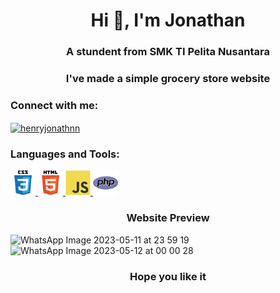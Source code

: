 <h1 align="center">Hi 👋, I'm Jonathan</h1>
<h3 align="center">A stundent from SMK TI Pelita Nusantara</h3>

<h3 align="center">I've made a simple grocery store website</h3>

<h3 align="left">Connect with me:</h3>
<p align="left">
<a href="https://instagram.com/henryjonathnn" target="blank"><img align="center" src="https://raw.githubusercontent.com/rahuldkjain/github-profile-readme-generator/master/src/images/icons/Social/instagram.svg" alt="henryjonathnn" height="30" width="40" /></a>
</p>

<h3 align="left">Languages and Tools:</h3>
<p align="left"> <a href="https://www.w3schools.com/css/" target="_blank" rel="noreferrer"> <img src="https://raw.githubusercontent.com/devicons/devicon/master/icons/css3/css3-original-wordmark.svg" alt="css3" width="40" height="40"/> </a> <a href="https://www.w3.org/html/" target="_blank" rel="noreferrer"> <img src="https://raw.githubusercontent.com/devicons/devicon/master/icons/html5/html5-original-wordmark.svg" alt="html5" width="40" height="40"/> </a> <a href="https://developer.mozilla.org/en-US/docs/Web/JavaScript" target="_blank" rel="noreferrer"> <img src="https://raw.githubusercontent.com/devicons/devicon/master/icons/javascript/javascript-original.svg" alt="javascript" width="40" height="40"/> </a> <a href="https://www.php.net" target="_blank" rel="noreferrer"> <img src="https://raw.githubusercontent.com/devicons/devicon/master/icons/php/php-original.svg" alt="php" width="40" height="40"/> </a> </p>

<h3 align="center">Website Preview </h3>


![WhatsApp Image 2023-05-11 at 23 59 19](https://github.com/henryjonathnn/Grocery-Store-by-Jonathan/assets/106151486/012460a3-2288-4a92-9f07-9f9106f33221)
![WhatsApp Image 2023-05-12 at 00 00 28](https://github.com/henryjonathnn/Grocery-Store-by-Jonathan/assets/106151486/b193ac07-ef62-4745-83bb-0997cec730b4)

<h3 align="center">Hope you like it</h3>

